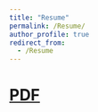 ```yaml
---
title: "Resume"
permalink: /Resume/
author_profile: true
redirect_from:
  - /Resume
---
```


[PDF](jeetkanjani7.github.io/files/Kanjani_Jeet_resume.pdf)
======
